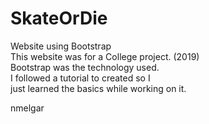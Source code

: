 # SkateOrDie
Website using Bootstrap <br>
This website was for a College project. (2019) <br>
Bootstrap was the technology used. <br>
I followed a tutorial to created so I <br>
just learned the basics while working on it. <br>

nmelgar
